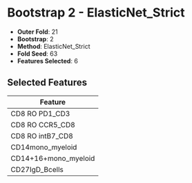 # Bootstrap 2 - ElasticNet_Strict

- **Outer Fold**: 21
- **Bootstrap**: 2
- **Method**: ElasticNet_Strict
- **Fold Seed**: 63
- **Features Selected**: 6

## Selected Features

| Feature |
|---------|
| CD8 RO PD1_CD3 |
| CD8 RO CCR5_CD8 |
| CD8 RO intB7_CD8 |
| CD14mono_myeloid |
| CD14+16+mono_myeloid |
| CD27IgD_Bcells |
